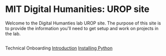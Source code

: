# MIT Digital Humanities: UROP site

Welcome to the Digital Humanties lab UROP site. The purpose of this site is to provide the information you'll need to get setup and work on projects in the lab.

## 
Technical Onboarding
[Introduction](0_intro.md)
[Installing Python](1_python_install.md)
